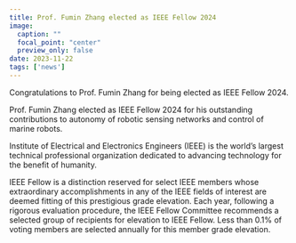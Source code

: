 ```yaml
---
title: Prof. Fumin Zhang elected as IEEE Fellow 2024
image:
  caption: ""
  focal_point: "center"
  preview_only: false 
date: 2023-11-22
tags: ['news']
---
```


Congratulations to Prof. Fumin Zhang for being elected as IEEE Fellow 2024.

<!--more-->

Prof. Fumin Zhang elected as IEEE Fellow 2024 for his outstanding contributions to autonomy of robotic sensing networks and control of marine robots.

Institute of Electrical and Electronics Engineers (IEEE) is the world’s largest technical professional organization dedicated to advancing technology for the benefit of humanity.

IEEE Fellow is a distinction reserved for select IEEE members whose extraordinary accomplishments in any of the IEEE fields of interest are deemed fitting of this prestigious grade elevation. Each year, following a rigorous evaluation procedure, the IEEE Fellow Committee recommends a selected group of recipients for elevation to IEEE Fellow. Less than 0.1% of voting members are selected annually for this member grade elevation.